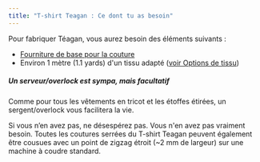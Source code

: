 ```yaml
---
title: "T-shirt Teagan : Ce dont tu as besoin"
---
```


Pour fabriquer Téagan, vous aurez besoin des éléments suivants :

- [Fourniture de base pour la couture](/docs/sewing/basic-sewing-supplies)
- Environ 1 mètre (1.1 yards) d'un tissu adapté ([voir Options de tissu](/docs/patterns/teagan/fabric))

<Note>

##### Un serveur/overlock est sympa, mais facultatif

<p>Comme pour tous les vêtements en tricot et les étoffes étirées, un sergent/overlock vous facilitera la vie.</p>
<p>Si vous n’en avez pas, ne désespérez pas. Vous n'en avez pas vraiment besoin. Toutes les coutures serrées du T-shirt Teagan peuvent également être cousues avec un point de zigzag étroit (~2 mm de largeur) sur une machine à coudre standard.</p>

</Note>
